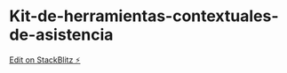 # Kit-de-herramientas-contextuales-de-asistencia

[Edit on StackBlitz ⚡️](https://stackblitz.com/edit/react-jlrvxe)